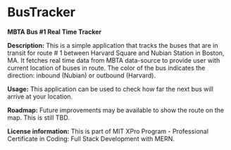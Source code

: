 # BusTracker
**MBTA Bus #1 Real Time Tracker**

**Description:** This is a simple application that tracks the buses that are in transit for route # 1 between Harvard Square and Nubian Station in Boston, MA. It fetches real time data from MBTA data-source to provide user with current location of buses in route. The color of the bus indicates the direction: inbound (Nubian) or outbound (Harvard).

**Usage:** This application can be used to check how far the next bus will arrive at your location.

**Roadmap:** Future improvements may be available to show the route on the map. This is still TBD.

**License information:** This is part of MIT XPro Program - Professional Certificate in Coding: Full Stack Development with MERN.
